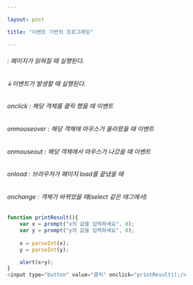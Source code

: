 ```yaml
---

layout: post

title: "이벤트 기반의 프로그래밍"

---
```

###### <script></script> : 페이지가 읽혀질 때 실행된다.
###### ↓이벤트가 발생할 때 실행된다.
###### onclick : 해당 객체를 클릭 했을 때 이벤트
###### onmouseover : 해당 객체에 마우스가 올라왔을 때 이벤트
###### onmouseout : 해당 객체에서 마우스가 나갔을 때 이벤트
###### onload : 브라우저가 페이지 load를 끝냈을 때
###### onchange : 객체가 바뀌었을 때(select 같은 태그에서)

```javascript
function printResult(){
    var x = prompt("x의 값을 입력하세요", 0);
    var y = prompt("y의 값을 입력하세요", 0);
    
    x = parseInt(x);
    y = parseInt(y);

    alert(x+y);
}
<input type="button" value="클릭" onclick="printResult();/>
```